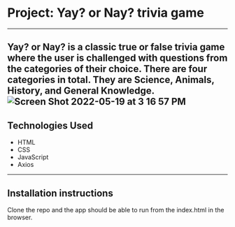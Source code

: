 # Project: Yay? or Nay? trivia game
---
Yay? or Nay? is a classic true or false trivia game where the user is challenged with questions from the categories of their choice. There are four categories in total. They are Science, Animals, History, and General Knowledge.
![Screen Shot 2022-05-19 at 3 16 57 PM](https://user-images.githubusercontent.com/101905331/169387887-42855342-2382-4281-ac03-0bbe6a3e7317.png)
---
## Technologies Used
<ul>
  <li>HTML</li>
  <li>CSS</li>
  <li>JavaScript</li>
  <li>Axios</li>
</ul>

 ---
## Installation instructions
Clone the repo and the app should be able to run from the index.html in the browser.
